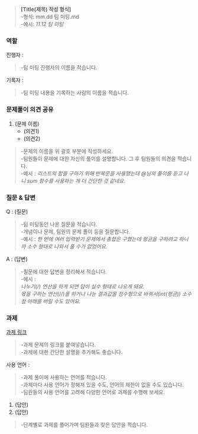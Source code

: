 >**[Title(제목) 작성 형식]** <Br>
>-형식: mm.dd 팀 미팅.md<Br>
>-예시: _11.12 팀 미팅_<Br>

### 역할
진행자 : 
>   -팀 미팅 진행자의 이름을 적습니다.

기록자 : <br>
>   -팀 미팅 내용을 기록하는 사람의 이름을 적습니다.

### 문제풀이 의견 공유

1. (문제 이름)
    - (의견1)
    - (의견2)
>   -문제의 이름을 위 괄호 부분에 작성하세요.<br>
>   -팀원들이 문제에 대한 자신의 풀이를 설명합니다. 그 후 팀원들의 의견을 적습니다.<br>
>   -예시 : _리스트의 합을 구하기 위해 반복문을 사용했는데 @님의 풀이를 듣고 나니 sum 함수를 사용하는 게 더 간단한 것 같네요._

### 질문 & 답변

Q : (질문)
>   -팀 미팅동안 나온 질문을 적습니다.<br>
>   -개념이나 문제, 팀원의 문제 풀이 등을 질문합니다.<br>
>   -예시 : _한 번에 여러 입력받기 문제에서 총합은 구했는데 평균을 구하려고 하니까 소수 형태로 나와서 풀 수가 없었어요._

A : (답변)
>   -질문에 대한 답변을 정리해서 적습니다.<br>
>   -예시 :<br>
>   _나누기(/) 연산을 하게 되면 답이 실수 형태로 나오게 돼요.<br>
>   몫을 구하는 연산(//)을 하거나 나눈 결과값을 정수형으로 바꿔서(int(평균)) 소수점 아래를 버릴 수도 있어요._

### 과제

[과제 링크](https://www.google.com/)
>   -과제 문제의 링크를 붙여넣습니다.<br>
>   -과제에 대한 간단한 설명을 추가해도 좋습니다.

사용 언어 : 
>   -과제 풀이에 사용하는 언어를 적습니다.<br>
>   -과제마다 사용 언어가 정해져 있을 수도, 언어의 제한이 없을 수도 있습니다.<br>
>   -팀원들의 사용 언어를 고려해 다양한 언어로 과제를 수행해 보세요.

1. (답안)
2. (답안)
>   -단계별로 과제를 풀어가며 팀원들과 찾은 답안을 적습니다.